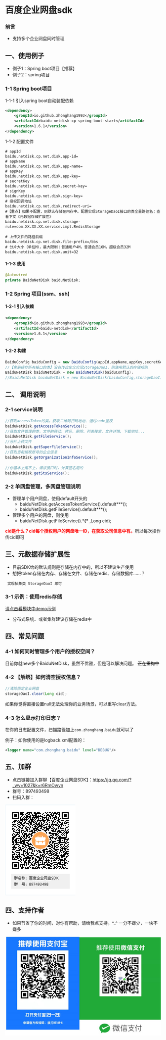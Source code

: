 # 百度企业网盘sdk

### 前言
- 支持多个企业网盘同时管理

## 一、使用例子

- 例子1：Spring boot项目【推荐】
- 例子2：spring项目

### 1-1 Spring boot项目
1-1-1 引入spring boot自动装配依赖

```xml
<dependency>
    <groupId>io.github.zhonghang1993</groupId>
    <artifactId>baidu-netdisk-cp-spring-boot-start</artifactId>
    <version>1.6.1</version>
</dependency>
```

1-1-2 配置文件
```properties
# appId
baidu.netdisk.cp.net.disk.app-id=
# appName
baidu.netdisk.cp.net.disk.app-name=
# appKey
baidu.netdisk.cp.net.disk.app-key=
# secretKey
baidu.netdisk.cp.net.disk.secret-key=
# signKey
baidu.netdisk.cp.net.disk.sign-key=
# 授权回调地址
baidu.netdisk.cp.net.disk.redirect-uri=
#【重点】如果不配置，则默认存储在内存中。配置实现StorageDaoI接口的类全量路径名；查看下文《元数据存储扩展性》
baidu.netdisk.cp.net.disk.storage-rule=com.XX.XX.XX.service.impl.RedisStorage

# 上传文件的路径前缀
baidu.netdisk.cp.net.disk.file-prefix=/bbs
# 分片大小（单位M），最大限制：普通用户4M，普通会员16M，超级会员32M
baidu.netdisk.cp.net.disk.unit=32

```

#### 1-1-3 使用

```java
@Autowired
private BaiduNetDisk baiduNetDisk;
```

### 1-2 Spring 项目(ssm、ssh)

#### 1-2-1 引入依赖

```xml
<dependency>
    <groupId>io.github.zhonghang1993</groupId>
    <artifactId>baidu-netdisk</artifactId>
    <version>1.6.1</version>
</dependency>
```

#### 1-2-2 构建

```java
BaiduConfig baiduConfig = new BaiduConfig(appId,appName,appKey,secretKey,singKey,redirectUri,filePrefix,unit);
//【拿到操作所有接口的类】没有传自定义实现StorageDaoI，则使用默认的存储规则
BaiduNetDisk baiduNetDisk = new BaiduNetDisk(baiduConfig);
//BaiduNetDisk baiduNetDisk = new BaiduNetDisk(baiduConfig,storageDaoI);
```

## 二、 调用说明

### 2-1 service说明

```java
//获取accessToken的类，获取二维码扫码地址、通过code鉴权
baiduNetDisk.getAccessTokenService();
//获取文件管理的类，文件的移动、拷贝、删除、列表搜索、文件详情、下载地址...
baiduNetDisk.getFileService();
//分片上传文件
baiduNetDisk.getSuperFileService();
//获取当前授权账号的企业信息
baiduNetDisk.getOrganizationInfoService();

//你基本上用不上，请求接口时，计算签名用的
baiduNetDisk.getStsService();
```

### 2-2 单网盘管理，多网盘管理说明

- 管理单个用户网盘，使用default开头的
  - baiduNetDisk.getAccessTokenService().default***();
  - baiduNetDisk.getFileService().default***();
- 管理多个用户的网盘，则使用
  - baiduNetDisk.getFileService().\***(\*** ,Long cid);

<font style="color:red">**cid是什么？cid每个授权用户的网盘唯一ID，在获取公司信息中有。**</font>所以每次操作传cid即可


## 三、元数据存储扩展性
- 目前SDK给的默认规则是存储在内存中的，所以不建议生产使用
- 想把token存储在内存、存储在文件、存储在redis、存储数据库......？

` 实现抽象类 StorageDaoI 即可`

### 3-1 示例：使用redis存储

[请点击看模块中demo示例](demo.md)

- 分布式系统、或者集群建议存储在redis中

## 四、常见问题

### 4-1 如何同时管理多个用户的授权空间？

目前你就new多个BaiduNetDisk，虽然不优雅，但是可以解决问题。 ~~正在重构中~~

### 4-2 【解绑】如何清空授权信息？

```java
//清除指定企业网盘
storageDaoI.clear(Long cid);
```
如果你觉得直接设置null无法处理你的业务场景，可以重写clear方法。

### 4-3 怎么显示打印日志？

在你的日志配置文件，扫描路径加上`com.zhonghang.baidu`就可以了

例子：如你使用的是logback.xml配置的：
```xml
<logger name="com.zhonghang.baidu" level="DEBUG"/>
```

## 五、加群

- 点击链接加入群聊【百度企业网盘SDK】：https://jq.qq.com/?_wv=1027&k=r6RmOwvn
- 群号：897493498
- 扫码入群：

![avatar](group.png)

## 四、支持作者
- 如果节省了你的时间，对你有帮助，请给我点支持。^_^ 一分不嫌少，一块不嫌多

![avatar](code.jpg)
